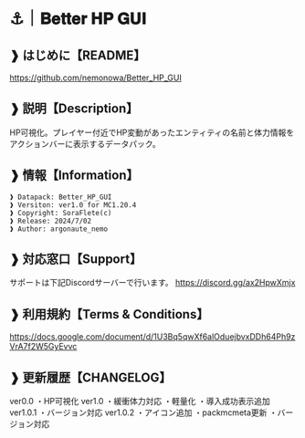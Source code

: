 # ⚓｜𝐁𝐞𝐭𝐭𝐞𝐫 𝐇𝐏 𝐆𝐔𝐈
## ❱ はじめに【README】
https://github.com/nemonowa/Better_HP_GUI

## ❱ 説明【Description】
HP可視化。プレイヤー付近でHP変動があったエンティティの名前と体力情報をアクションバーに表示するデータパック。

## ❱ 情報【Information】
```
❱ Datapack: Better_HP_GUI
❱ Versiton: ver1.0 for MC1.20.4
❱ Copyright: SoraFlete(c)
❱ Release: 2024/7/02
❱ Author: argonaute_nemo
```

## ❱ 対応窓口【Support】
サポートは下記Discordサーバーで行います。
https://discord.gg/ax2HpwXmjx

## ❱ 利用規約【Terms & Conditions】
https://docs.google.com/document/d/1U3Bq5qwXf6alOduejbvxDDh64Ph9zVrA7f2W5GyEvvc

## ❱ 更新履歴【CHANGELOG】
ver0.0
・HP可視化
ver1.0
・緩衝体力対応
・軽量化
・導入成功表示追加
ver1.0.1
・バージョン対応
ver1.0.2
・アイコン追加
・packmcmeta更新
・バージョン対応